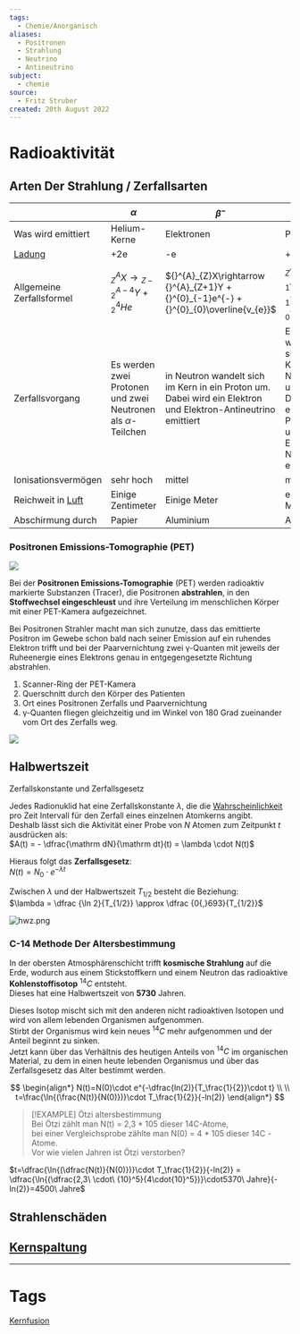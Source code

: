```yaml
---
tags:
  - Chemie/Anorganisch
aliases:
  - Positronen
  - Strahlung
  - Neutrino
  - Antineutrino
subject:
  - chemie
source:
  - Fritz Struber
created: 20th August 2022
---
```


# Radioaktivität

## Arten Der Strahlung / Zerfallsarten

|                                | $\alpha$                                                              | $\beta^{-}$                                                                                                        | $\beta^{+}$                                                                                                     | $\gamma$                                                                                                        |
| ------------------------------ | --------------------------------------------------------------------- | ------------------------------------------------------------------------------------------------------------------ | --------------------------------------------------------------------------------------------------------------- | --------------------------------------------------------------------------------------------------------------- |
| Was wird emittiert             | Helium-Kerne                                                          | Elektronen                                                                                                         | Positronen                                                                                                      | Elektromagnetische Strahlung                                                                                    |
| [Ladung](../Elektrotechnik/elektrisches%20Feld.md)                         | +2e                                                                   | -e                                                                                                                 | +e                                                                                                              | 0                                                                                                               |
| Allgemeine <br> Zerfallsformel | ${}^{A}_{Z}X\rightarrow {}^{A-4}_{Z-2}Y + {}^{4}_{2}He$               | ${}^{A}_{Z}X\rightarrow {}^{A}_{Z+1}Y + {}^{0}_{-1}e^{-} + {}^{0}_{0}\overline{v_{e}}$                             | ${}^{A}_{Z}X\rightarrow {}^{A}_{Z-1}Y + {}^{0}_{1}e^{+} + {}^{0}_{0}v_{e}$                                      | ${}^{A}_{Z}X* \rightarrow {}^{A}_{Z}X+\gamma$                                                                   |
| Zerfallsvorgang                | Es werden zwei Protonen und zwei <br> Neutronen als $\alpha$-Teilchen | in Neutron wandelt sich im Kern in ein Proton um. <br> Dabei wird ein Elektron und Elektron-Antineutrino emittiert | Ein Proton wandelt sich im Kern in ein Neutron um. <br> Dabei wird ein Positron und Elektron-Neutrino emittiert | Kern geht von energetisch angeregtem Zustand <br> in energetisch günstigeren über und emittiert Gammastrahlung. |
| Ionisationsvermögen            | sehr hoch                                                             | mittel                                                                                                             | mittel                                                                                                          | gering                                                                                                          |
| Reichweit in [Luft](../Physik/Lufthülle%20der%20Erde.md)              | Einige Zentimeter                                                     | Einige Meter                                                                                                       | einige Meter                                                                                                    | Sehr weit                                                                                                       |
| Abschirmung durch              | Papier                                                                | Aluminium                                                                                                          | Aluminium                                                                                                       | Blei                                                                                                            | 

### Positronen Emissions-Tomographie (PET)

![](assets/PET.png)

Bei der **Positronen Emissions-Tomographie** (PET) werden radioaktiv markierte Substanzen (Tracer), die Positronen **abstrahlen**, in den **Stoffwechsel eingeschleust** und ihre Verteilung im menschlichen Körper mit einer PET-Kamera aufgezeichnet.

Bei Positronen Strahler macht man sich zunutze, dass das emittierte Positron im Gewebe schon bald nach seiner Emission auf ein ruhendes Elektron trifft und bei der Paarvernichtung zwei γ-Quanten mit jeweils der Ruheenergie eines Elektrons genau in entgegengesetzte Richtung abstrahlen.

1. Scanner-Ring der PET-Kamera  
2. Querschnitt durch den Körper des Patienten  
3. Ort eines Positronen Zerfalls und Paarvernichtung  
4. γ-Quanten fliegen gleichzeitig und im Winkel von 180 Grad zueinander vom Ort des Zerfalls weg.

![](assets/ABG_Strahlung.png)

## Halbwertszeit

Zerfallskonstante und Zerfallsgesetz

Jedes Radionuklid hat eine Zerfallskonstante $\lambda$, die die [Wahrscheinlichkeit](Wahrscheinlichkeit.md) pro Zeit Intervall für den Zerfall eines einzelnen Atomkerns angibt.  
Deshalb lässt sich die Aktivität einer Probe von $N$ Atomen zum Zeitpunkt $t$ ausdrücken als:  
$A(t) = - \dfrac{\mathrm dN}{\mathrm dt}(t) = \lambda \cdot N(t)$

Hieraus folgt das **Zerfallsgesetz**:  
$N(t)= N_0 \cdot e^{-\lambda t}\,$

Zwischen $\lambda$ und der Halbwertszeit $T_{1/2}$ besteht die Beziehung:  
$\lambda = \dfrac {\ln 2}{T_{1/2}} \approx \dfrac {0{,}693}{T_{1/2}}$

![hwz.png](hwz.png)

### C-14 Methode Der Altersbestimmung

In der obersten Atmosphärenschicht trifft **kosmische Strahlung** auf die Erde, wodurch aus einem Stickstoffkern und einem Neutron das radioaktive **Kohlenstoffisotop** $^{14}C$ entsteht.  
Dieses hat eine Halbwertszeit von **5730** Jahren.

Dieses Isotop mischt sich mit den anderen nicht radioaktiven Isotopen und wird von allem lebenden Organismen aufgenommen.  
Stirbt der Organismus wird kein neues $^{14}C$ mehr aufgenommen und der Anteil beginnt zu sinken.  
Jetzt kann über das Verhältnis des heutigen Anteils von $^{14}C$ im organischen Material, zu dem in einen heute lebenden Organismus und über das Zerfallsgesetz das Alter bestimmt werden.

$$
\begin{align*}
N(t)=N(0)\cdot e^{-\dfrac{ln(2)}{T_\frac{1}{2}}\cdot t}
\\
\\
t=\frac{\ln{(\frac{N(t)}{N(0)})}\cdot T_\frac{1}{2}}{-ln(2)}
\end{align*}
$$

> [!EXAMPLE] Ötzi altersbestimmung  
> Bei Ötzi zählt man N(t) = 2,3 * 105 dieser 14C-Atome,  
> bei einer Vergleichsprobe zählte man N(0) = 4 * 105 dieser 14C -Atome.  
> Vor wie vielen Jahren ist Ötzi verstorben?

$t=\dfrac{\ln{(\dfrac{N(t)}{N(0)})}\cdot T_\frac{1}{2}}{-ln(2)} = \dfrac{\ln{(\dfrac{2,3\ \cdot\ {10}^5}{4\cdot{10}^5})}\cdot5370\ Jahre}{-ln(2)}=4500\ Jahre$

## Strahlenschäden

## [Kernspaltung](../Physik/Kernspaltung.md)

---

# Tags

[Kernfusion](../Physik/Kernfusion.md)
